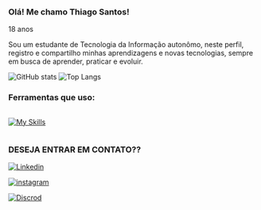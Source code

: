 <h3>Olá! Me chamo Thiago Santos!</h3>
<P>18 anos</P>

<P>Sou um estudante de Tecnologia da Informação autonômo, neste perfil, registro e compartilho minhas aprendizagens e novas tecnologias, sempre em busca de aprender, praticar e evoluir.</P>

![GitHub stats](https://github-readme-stats.vercel.app/api?username=Thwo22&show_icons=true&bg_color=00000000)
![Top Langs](https://github-readme-stats.vercel.app/api/top-langs/?username=Thwo22&layout=compact&bg_color=00000000)

<h3>Ferramentas que uso:</h3>

<div style="display: inline-block">

[![My Skills](https://skillicons.dev/icons?i=js,react,html,css,vscode,figma,github,wordpress)](https://skillicons.dev)


  
</div>

<h3>DESEJA ENTRAR EM CONTATO??</h3>

[![Linkedin](https://img.shields.io/badge/LinkedIn-0077B5?style=for-the-badge&logo=linkedin&logoColor=white)](https://www.linkedin.com/in/thiago-santos-b23b8a1a4/)

[![instagram](https://img.shields.io/badge/Instagram-E4405F?style=for-the-badge&logo=instagram&logoColor=white)](https://www.instagram.com/dev_thwo22/)

[![Discrod](https://img.shields.io/badge/Discord-7289DA?style=for-the-badge&logo=discord&logoColor=white)](https://discord.gg/YVhZRZk7)




